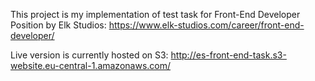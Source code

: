 This project is my implementation of test task for Front-End Developer Position by Elk Studios:
https://www.elk-studios.com/career/front-end-developer/

Live version is currently hosted on S3:
http://es-front-end-task.s3-website.eu-central-1.amazonaws.com/
